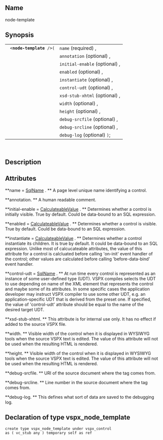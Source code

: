 <div>

<div>

</div>

<div>

## Name

node-template

</div>

<div>

## Synopsis

<div>

|                               |                               |
|-------------------------------|-------------------------------|
| ` <`**`node-template`**` />(` | `name` (required) ,           |
|                               | `annotation` (optional) ,     |
|                               | `initial-enable` (optional) , |
|                               | `enabled` (optional) ,        |
|                               | `instantiate` (optional) ,    |
|                               | `control-udt` (optional) ,    |
|                               | `xsd-stub-xhtml` (optional) , |
|                               | `width` (optional) ,          |
|                               | `height` (optional) ,         |
|                               | `debug-srcfile` (optional) ,  |
|                               | `debug-srcline` (optional) ,  |
|                               | `debug-log` (optional) `)`;   |

<div>

 

</div>

</div>

</div>

<div>

## Description

</div>

<div>

## Attributes

**name =
<a href="vc_type_sqlname.html" class="link" title="SqlName">SqlName</a>
. ** A page level unique name identifying a control.

**annotation. ** A human readable comment.

**initial-enable =
<a href="vc_type_calculateablevalue.html" class="link"
title="CalculateableValue">CalculateableValue</a> . ** Determines
whether a control is initially visible. True by default. Could be
data-bound to an SQL expression.

**enabled = <a href="vc_type_calculateablevalue.html" class="link"
title="CalculateableValue">CalculateableValue</a> . ** Determines
whether a control is visible. True by default. Could be data-bound to an
SQL expression.

**instantiate = <a href="vc_type_calculateablevalue.html" class="link"
title="CalculateableValue">CalculateableValue</a> . ** Determines
whether a control instantiate its children. It is true by default. It
could be data-bound to an SQL expression. Unlike most of calcucateable
attributes, the value of this attribute for a control is calcluated
before calling 'on-init' event handler of the control; other values are
calculated before calling 'before-data-bind' event handler.

**control-udt =
<a href="vc_type_sqlname.html" class="link" title="SqlName">SqlName</a>
. ** At run time every control is represented as an instance of some
user-defined type (UDT). VSPX compiles selects the UDT to use depending
on name of the XML element that represents the control and maybe some of
its attributes. In some specific cases the application developer may
instruct VSPX compiler to use some other UDT, e.g. an
application-specific UDT that is derived from the preset one. If
specified, the value of 'control-udt' attribute should be equal to the
name of the desired target UDT.

**xsd-stub-xhtml. ** This attribute is for internal use only. It has no
effect if added to the source VSPX file.

**width. ** Visible width of the control when it is displayed in WYSIWYG
tools when the source VSPX text is edited. The value of this attribute
will not be used when the resulting HTML is rendered.

**height. ** Visible width of the control when it is displayed in
WYSIWYG tools when the source VSPX text is edited. The value of this
attribute will not be used when the resulting HTML is rendered.

**debug-srcfile. ** URI of the source document where the tag comes from.

**debug-srcline. ** Line number in the source document where the tag
comes from.

**debug-log. ** This defines what sort of data are saved to the
debugging log.

</div>

<div>

## Declaration of type vspx_node_template

``` screen
create type vspx_node_template under vspx_control
as ( vc_stub any ) temporary self as ref
```

</div>

</div>
